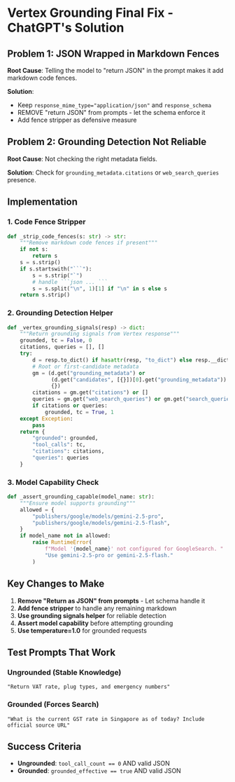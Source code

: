 # Vertex Grounding Final Fix - ChatGPT's Solution

## Problem 1: JSON Wrapped in Markdown Fences

**Root Cause**: Telling the model to "return JSON" in the prompt makes it add markdown code fences.

**Solution**: 
- Keep `response_mime_type="application/json"` and `response_schema`
- REMOVE "return JSON" from prompts - let the schema enforce it
- Add fence stripper as defensive measure

## Problem 2: Grounding Detection Not Reliable

**Root Cause**: Not checking the right metadata fields.

**Solution**: Check for `grounding_metadata.citations` or `web_search_queries` presence.

## Implementation

### 1. Code Fence Stripper
```python
def _strip_code_fences(s: str) -> str:
    """Remove markdown code fences if present"""
    if not s: 
        return s
    s = s.strip()
    if s.startswith("```"):
        s = s.strip("`")
        # handle ```json ... ```
        s = s.split("\n", 1)[1] if "\n" in s else s
    return s.strip()
```

### 2. Grounding Detection Helper
```python
def _vertex_grounding_signals(resp) -> dict:
    """Return grounding signals from Vertex response"""
    grounded, tc = False, 0
    citations, queries = [], []
    try:
        d = resp.to_dict() if hasattr(resp, "to_dict") else resp.__dict__
        # Root or first-candidate metadata
        gm = (d.get("grounding_metadata") or 
              (d.get("candidates", [{}])[0].get("grounding_metadata")) or 
              {})
        citations = gm.get("citations") or []
        queries = gm.get("web_search_queries") or gm.get("search_queries") or []
        if citations or queries:
            grounded, tc = True, 1
    except Exception:
        pass
    return {
        "grounded": grounded, 
        "tool_calls": tc, 
        "citations": citations, 
        "queries": queries
    }
```

### 3. Model Capability Check
```python
def _assert_grounding_capable(model_name: str):
    """Ensure model supports grounding"""
    allowed = {
        "publishers/google/models/gemini-2.5-pro",
        "publishers/google/models/gemini-2.5-flash",
    }
    if model_name not in allowed:
        raise RuntimeError(
            f"Model '{model_name}' not configured for GoogleSearch. "
            "Use gemini-2.5-pro or gemini-2.5-flash."
        )
```

## Key Changes to Make

1. **Remove "Return as JSON" from prompts** - Let schema handle it
2. **Add fence stripper** to handle any remaining markdown
3. **Use grounding signals helper** for reliable detection
4. **Assert model capability** before attempting grounding
5. **Use temperature=1.0** for grounded requests

## Test Prompts That Work

### Ungrounded (Stable Knowledge)
```
"Return VAT rate, plug types, and emergency numbers"
```

### Grounded (Forces Search)
```
"What is the current GST rate in Singapore as of today? Include official source URL"
```

## Success Criteria

- **Ungrounded**: `tool_call_count == 0` AND valid JSON
- **Grounded**: `grounded_effective == true` AND valid JSON